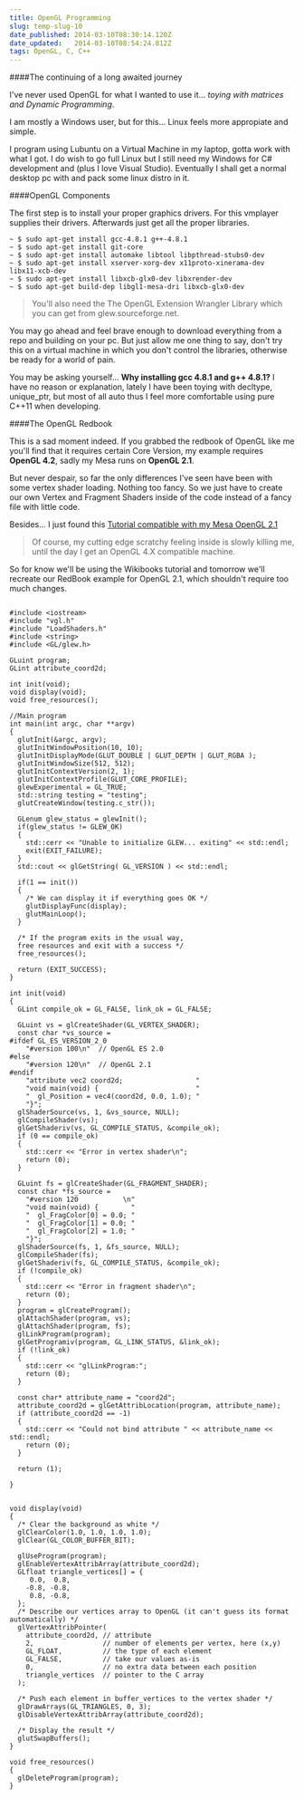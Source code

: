 ```yaml
---
title: OpenGL Programming
slug: temp-slug-10
date_published: 2014-03-10T08:30:14.120Z
date_updated:   2014-03-10T08:54:24.812Z
tags: OpenGL, C, C++
---
```


####The continuing of a long awaited journey

I've never used OpenGL for what I wanted to use it... *toying with matrices and Dynamic Programming*. 

I am mostly a Windows user, but for this... Linux feels more appropiate and simple. 

I program using Lubuntu on a Virtual Machine in my laptop, gotta work with what I got. 
I do wish to go full Linux but I still need my Windows for C# development and  (plus I love Visual Studio). Eventually I shall get a normal desktop pc with and pack some linux distro in it.

####OpenGL Components 

The first step is to install your proper graphics drivers. For this vmplayer supplies their drivers. Afterwards just get all the proper libraries.

```language-bash
~ $ sudo apt-get install gcc-4.8.1 g++-4.8.1 
~ $ sudo apt-get install git-core
~ $ sudo apt-get install automake libtool libpthread-stubs0-dev
~ $ sudo apt-get install xserver-xorg-dev x11proto-xinerama-dev libx11-xcb-dev
~ $ sudo apt-get install libxcb-glx0-dev libxrender-dev
~ $ sudo apt-get build-dep libgl1-mesa-dri libxcb-glx0-dev
```

> You'll also need the The OpenGL Extension Wrangler Library which you can get from glew.sourceforge.net. 

You may go ahead and feel brave enough to download everything from a repo and building on your pc. But just allow me one thing to say, don't try this on a virtual machine in which you don't control the libraries, otherwise be ready for a world of pain.

You may be asking yourself... **Why installing gcc 4.8.1 and g++ 4.8.1?** I have no reason or explanation, lately I have been toying with decltype, unique_ptr, but most of all auto thus I feel more comfortable using pure C++11 when developing. 

####The OpenGL Redbook

This is a sad moment indeed. If you grabbed the redbook of OpenGL like me you'll find that it requires certain Core Version, my example requires **OpenGL 4.2**, sadly my Mesa runs on **OpenGL 2.1**.

But never despair, so far the only differences I've seen have been with some vertex shader loading. Nothing too fancy. So we just have to create our own Vertex and Fragment Shaders inside of the code instead of a fancy file with little code. 

Besides... I just found this [Tutorial compatible with my Mesa OpenGL 2.1](http://en.wikibooks.org/wiki/OpenGL_Programming/Modern_OpenGL_Introduction)

> Of course, my cutting edge scratchy feeling inside is slowly killing me, until the day I get an OpenGL 4.X compatible machine. 

So for know we'll be using the Wikibooks tutorial and tomorrow we'll recreate our RedBook example for OpenGL 2.1, which shouldn't require too much changes.

```language-cpp

#include <iostream>
#include "vgl.h"
#include "LoadShaders.h"
#include <string>
#include <GL/glew.h>

GLuint program;
GLint attribute_coord2d;

int init(void);
void display(void);
void free_resources();

//Main program
int main(int argc, char **argv)
{
  glutInit(&argc, argv);
  glutInitWindowPosition(10, 10);
  glutInitDisplayMode(GLUT_DOUBLE | GLUT_DEPTH | GLUT_RGBA );
  glutInitWindowSize(512, 512);
  glutInitContextVersion(2, 1);
  glutInitContextProfile(GLUT_CORE_PROFILE);
  glewExperimental = GL_TRUE;
  std::string testing = "testing";
  glutCreateWindow(testing.c_str());

  GLenum glew_status = glewInit();
  if(glew_status != GLEW_OK)
  {
    std::cerr << "Unable to initialize GLEW... exiting" << std::endl;
    exit(EXIT_FAILURE);
  }
  std::cout << glGetString( GL_VERSION ) << std::endl;

  if(1 == init())
  {
    /* We can display it if everything goes OK */
    glutDisplayFunc(display);
    glutMainLoop();
  }

  /* If the program exits in the usual way,
  free resources and exit with a success */
  free_resources();

  return (EXIT_SUCCESS);
}

int init(void)
{
  GLint compile_ok = GL_FALSE, link_ok = GL_FALSE;

  GLuint vs = glCreateShader(GL_VERTEX_SHADER);
  const char *vs_source =
#ifdef GL_ES_VERSION_2_0
    "#version 100\n"  // OpenGL ES 2.0
#else
    "#version 120\n"  // OpenGL 2.1
#endif
    "attribute vec2 coord2d;                  "
    "void main(void) {                        "
    "  gl_Position = vec4(coord2d, 0.0, 1.0); "
    "}";
  glShaderSource(vs, 1, &vs_source, NULL);
  glCompileShader(vs);
  glGetShaderiv(vs, GL_COMPILE_STATUS, &compile_ok);
  if (0 == compile_ok)
  {
    std::cerr << "Error in vertex shader\n";
    return (0);
  }

  GLuint fs = glCreateShader(GL_FRAGMENT_SHADER);
  const char *fs_source =
    "#version 120           \n"
    "void main(void) {        "
    "  gl_FragColor[0] = 0.0; "
    "  gl_FragColor[1] = 0.0; "
    "  gl_FragColor[2] = 1.0; "
    "}";
  glShaderSource(fs, 1, &fs_source, NULL);
  glCompileShader(fs);
  glGetShaderiv(fs, GL_COMPILE_STATUS, &compile_ok);
  if (!compile_ok)
  {
    std::cerr << "Error in fragment shader\n";
    return (0);
  }
  program = glCreateProgram();
  glAttachShader(program, vs);
  glAttachShader(program, fs);
  glLinkProgram(program);
  glGetProgramiv(program, GL_LINK_STATUS, &link_ok);
  if (!link_ok)
  {
    std::cerr << "glLinkProgram:";
    return (0);
  }

  const char* attribute_name = "coord2d";
  attribute_coord2d = glGetAttribLocation(program, attribute_name);
  if (attribute_coord2d == -1)
  {
    std::cerr << "Could not bind attribute " << attribute_name << std::endl;
    return (0);
  }

  return (1);

}


void display(void)
{
  /* Clear the background as white */
  glClearColor(1.0, 1.0, 1.0, 1.0);
  glClear(GL_COLOR_BUFFER_BIT);

  glUseProgram(program);
  glEnableVertexAttribArray(attribute_coord2d);
  GLfloat triangle_vertices[] = {
     0.0,  0.8,
    -0.8, -0.8,
     0.8, -0.8,
  };
  /* Describe our vertices array to OpenGL (it can't guess its format automatically) */
  glVertexAttribPointer(
    attribute_coord2d, // attribute
    2,                 // number of elements per vertex, here (x,y)
    GL_FLOAT,          // the type of each element
    GL_FALSE,          // take our values as-is
    0,                 // no extra data between each position
    triangle_vertices  // pointer to the C array
  );

  /* Push each element in buffer_vertices to the vertex shader */
  glDrawArrays(GL_TRIANGLES, 0, 3);
  glDisableVertexAttribArray(attribute_coord2d);

  /* Display the result */
  glutSwapBuffers();
}

void free_resources()
{
  glDeleteProgram(program);
}
```
